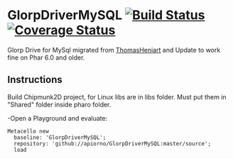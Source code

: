 # GlorpDriverMySQL [![Build Status](https://travis-ci.org/alvarop100/GlorpDriverMySQL.svg?branch=master)](https://travis-ci.org/alvarop100/GlorpDriverMySQL) [![Coverage Status](https://coveralls.io/repos/github/apiorno/GlorpDriverMySQL/badge.svg?branch=master)](https://coveralls.io/github/apiorno/GlorpDriverMySQL?branch=master)

Glorp Drive for MySql migrated from [ThomasHeniart][] and Update to work fine on Phar 6.0 and older.

## Instructions
  Build Chipmunk2D project, for Linux libs are in libs folder. Must put them in "Shared" folder inside pharo folder.
  
  -Open a Playground and evaluate:

```smalltalk
Metacello new
  baseline: 'GlorpDriverMySQL';
  repository: 'github://apiorno/GlorpDriverMySQL:master/source';
  load
```

[thomasheniart]: http://smalltalkhub.com/#!/~ThomasHeniart/GlorpDriverMySQL

